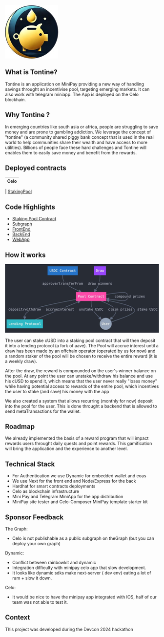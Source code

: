 ![logo](./doc/tontine-logo.jpg)

## What is Tontine?

Tontine is an application on MiniPay providing a new way of handling savings throught an incentivise pool, targeting emerging markets. It can also work with telegram miniapp. 
The App is deployed on the Celo blockhain.

## Why Tontine ?

In emerging countries like south asia or africa, people are struggling to save money and are prone to gambling addiction. We leverage the concept of "tontine" (a community shared piggy bank concept that is used in the real world to help communities share their wealth and have access to more utilities).
Billions of people face these hard challenges and Tontine will enables them to easily save money and benefit from the rewards.

## Deployed contracts

| Celo |
| :--: |

| [StakingPool](https://celoscan.io/address/0xAa65A85a674A54bBa3f3a11901b25b1c9150939E)

## Code Highlights

- [Staking Pool Contract](https://github.com/thibaultmthh/minilend/tree/main/hardhat)
- [Subgraph](https://github.com/thibaultmthh/minilend/tree/main/subgraph)
- [FrontEnd](https://github.com/thibaultmthh/minilend/tree/main/frontend)
- [BackEnd](https://github.com/thibaultmthh/minilend/tree/main/backend)
- [WebApp](https://tontine.money/)


## How it works

![logo](./doc/archi-schema.jpg)

The user can stake cUSD into a staking pool contract that will then deposit it into a lending protocol (a fork of aave). The Pool will accrue interest until a draw has been made by an offchain operator (operated by us for now) and a random staker of the pool will be chosen to receive the entire reward (it is a weekly draw). 

After the draw, the reward is compounded on the user's winner balance on the pool. At any point the user can unstake/withdraw his balance and use his cUSD to spend it, which means that the user never really "loses money" while having potential access to rewards of the entire pool, which incentives the user to stake (and save) his money with the app

We also created a system that allows recurring (monthly for now) deposit into the pool for the user. This is done throught a backend that is allowed to send metaTransactions for the wallet.

## Roadmap

We already implemented the basis of a reward program that will impact rewards users throught daily quests and point rewards. This gamification will bring the application and the experience to another level.

## Technical Stack 

- For Authentication we use Dynamic for embedded wallet and eoas
- We use Next for the front end and Node/Express for the back
- Hardhat for smart contracts deployments
- Celo as blockchain infrastructure
- Mini Pay and Telegram MiniApp for the app distribution
- MiniPay site tester and Celo-Composer MiniPay template starter kit


## Sponsor Feedback

The Graph:
- Celo is not publishable as a public subgraph on theGraph (but you can deploy your own graph)

Dynamic:
- Conflict between rainbowkit and dynamic 
- Integration difficulty with minipay celo app that slow development.
- It looks like dynamic sdks make next-server ( dev env) eating a lot of ram + slow it down.

Celo:
- It would be nice to have the minipay app integrated with IOS, half of our team was not able to test it.

## Context

This project was developed during the Devcon 2024 hackathon



